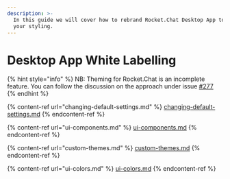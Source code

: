 ```yaml
---
description: >-
  In this guide we will cover how to rebrand Rocket.Chat Desktop App to suit
  your styling.
---
```


# Desktop App White Labelling

{% hint style="info" %}
NB: Theming for Rocket.Chat is an incomplete feature. You can follow the discussion on the approach under issue [#277](https://github.com/RocketChat/Rocket.Chat/issues/277)
{% endhint %}

{% content-ref url="changing-default-settings.md" %}
[changing-default-settings.md](changing-default-settings.md)
{% endcontent-ref %}

{% content-ref url="ui-components.md" %}
[ui-components.md](ui-components.md)
{% endcontent-ref %}

{% content-ref url="custom-themes.md" %}
[custom-themes.md](custom-themes.md)
{% endcontent-ref %}

{% content-ref url="ui-colors.md" %}
[ui-colors.md](ui-colors.md)
{% endcontent-ref %}



